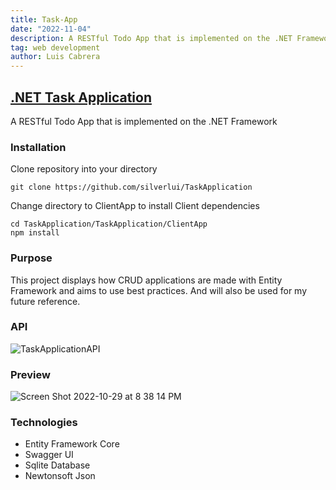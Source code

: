 ```yaml
---
title: Task-App
date: "2022-11-04"
description: A RESTful Todo App that is implemented on the .NET Framework.
tag: web development
author: Luis Cabrera
---
```


## [.NET Task Application](https://github.com/silverlui/TaskApplication/tree/main)
A RESTful Todo App that is implemented on the .NET Framework

### Installation
Clone repository into your directory
```
git clone https://github.com/silverlui/TaskApplication
```

Change directory to ClientApp to install Client dependencies
```
cd TaskApplication/TaskApplication/ClientApp
npm install
```

### Purpose
This project displays how CRUD applications are made with Entity Framework and aims to use best practices. And will also be used for my future reference.

### API
![TaskApplicationAPI](https://user-images.githubusercontent.com/80076244/198775182-ce9c93aa-ac29-4f09-8d3f-822304bc715b.png)

### Preview
![Screen Shot 2022-10-29 at 8 38 14 PM](https://user-images.githubusercontent.com/80076244/198857590-b89ebd57-aef4-4426-be12-8276eea31e78.png)

### Technologies
- Entity Framework Core
- Swagger UI
- Sqlite Database
- Newtonsoft Json